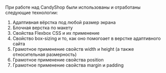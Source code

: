 При работе над CandyShop были использованы и отработаны следующие технологии:
1. Адаптивная вёрстка под любой размер экрана
2. Блочная верстка по макету
3. Свойства Flexbox CSS и их применение
4. Свойство box-sizing и то, как оно помогоает в верстке адаптивного сайта
5. Грамотное применение свойств width и height (а также относительная размерность)
6. Грамотное применение свойства position 
7. Грамотное применение свойства margin и padding
